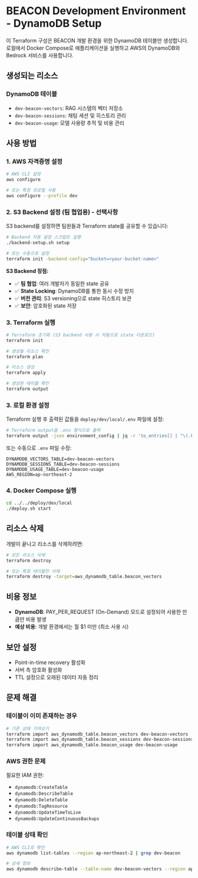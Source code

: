 # BEACON Development Environment - DynamoDB Setup

이 Terraform 구성은 BEACON 개발 환경을 위한 DynamoDB 테이블만 생성합니다.
로컬에서 Docker Compose로 애플리케이션을 실행하고 AWS의 DynamoDB와 Bedrock 서비스를 사용합니다.

## 생성되는 리소스

### DynamoDB 테이블
- `dev-beacon-vectors`: RAG 시스템의 벡터 저장소
- `dev-beacon-sessions`: 채팅 세션 및 히스토리 관리
- `dev-beacon-usage`: 모델 사용량 추적 및 비용 관리

## 사용 방법

### 1. AWS 자격증명 설정

```bash
# AWS CLI 설정
aws configure

# 또는 특정 프로필 사용
aws configure --profile dev
```

### 2. S3 Backend 설정 (팀 협업용) - 선택사항

S3 backend를 설정하면 팀원들과 Terraform state를 공유할 수 있습니다:

```bash
# Backend 자동 설정 스크립트 실행
./backend-setup.sh setup

# 또는 수동으로 설정
terraform init -backend-config="bucket=<your-bucket-name>"
```

**S3 Backend 장점:**
- ✅ **팀 협업**: 여러 개발자가 동일한 state 공유
- ✅ **State Locking**: DynamoDB를 통한 동시 수정 방지
- ✅ **버전 관리**: S3 versioning으로 state 히스토리 보관
- ✅ **보안**: 암호화된 state 저장

### 3. Terraform 실행

```bash
# Terraform 초기화 (S3 backend 사용 시 자동으로 state 다운로드)
terraform init

# 생성될 리소스 확인
terraform plan

# 리소스 생성
terraform apply

# 생성된 테이블 확인
terraform output
```

### 3. 로컬 환경 설정

Terraform 실행 후 출력된 값들을 `deploy/dev/local/.env` 파일에 설정:

```bash
# Terraform output을 .env 형식으로 출력
terraform output -json environment_config | jq -r 'to_entries[] | "\(.key)=\(.value)"'
```

또는 수동으로 `.env` 파일 수정:

```env
DYNAMODB_VECTORS_TABLE=dev-beacon-vectors
DYNAMODB_SESSIONS_TABLE=dev-beacon-sessions
DYNAMODB_USAGE_TABLE=dev-beacon-usage
AWS_REGION=ap-northeast-2
```

### 4. Docker Compose 실행

```bash
cd ../../deploy/dev/local
./deploy.sh start
```

## 리소스 삭제

개발이 끝나고 리소스를 삭제하려면:

```bash
# 모든 리소스 삭제
terraform destroy

# 또는 특정 테이블만 삭제
terraform destroy -target=aws_dynamodb_table.beacon_vectors
```

## 비용 정보

- **DynamoDB**: PAY_PER_REQUEST (On-Demand) 모드로 설정되어 사용한 만큼만 비용 발생
- **예상 비용**: 개발 환경에서는 월 $1 미만 (최소 사용 시)

## 보안 설정

- Point-in-time recovery 활성화
- 서버 측 암호화 활성화
- TTL 설정으로 오래된 데이터 자동 정리

## 문제 해결

### 테이블이 이미 존재하는 경우

```bash
# 기존 상태 가져오기
terraform import aws_dynamodb_table.beacon_vectors dev-beacon-vectors
terraform import aws_dynamodb_table.beacon_sessions dev-beacon-sessions
terraform import aws_dynamodb_table.beacon_usage dev-beacon-usage
```

### AWS 권한 문제

필요한 IAM 권한:
- `dynamodb:CreateTable`
- `dynamodb:DescribeTable`
- `dynamodb:DeleteTable`
- `dynamodb:TagResource`
- `dynamodb:UpdateTimeToLive`
- `dynamodb:UpdateContinuousBackups`

### 테이블 상태 확인

```bash
# AWS CLI로 확인
aws dynamodb list-tables --region ap-northeast-2 | grep dev-beacon

# 상세 정보
aws dynamodb describe-table --table-name dev-beacon-vectors --region ap-northeast-2
```